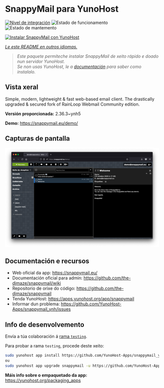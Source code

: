 <!--
NOTA: Este README foi creado automáticamente por <https://github.com/YunoHost/apps/tree/master/tools/readme_generator>
NON debe editarse manualmente.
-->

# SnappyMail para YunoHost

[![Nivel de integración](https://dash.yunohost.org/integration/snappymail.svg)](https://ci-apps.yunohost.org/ci/apps/snappymail/) ![Estado de funcionamento](https://ci-apps.yunohost.org/ci/badges/snappymail.status.svg) ![Estado de mantemento](https://ci-apps.yunohost.org/ci/badges/snappymail.maintain.svg)

[![Instalar SnappyMail con YunoHost](https://install-app.yunohost.org/install-with-yunohost.svg)](https://install-app.yunohost.org/?app=snappymail)

*[Le este README en outros idiomas.](./ALL_README.md)*

> *Este paquete permíteche instalar SnappyMail de xeito rápido e doado nun servidor YunoHost.*  
> *Se non usas YunoHost, le a [documentación](https://yunohost.org/install) para saber como instalalo.*

## Vista xeral

Simple, modern, lightweight & fast web-based email client. The drastically upgraded & secured fork of RainLoop Webmail Community edition.


**Versión proporcionada:** 2.36.3~ynh5

**Demo:** <https://snappymail.eu/demo/>

## Capturas de pantalla

![Captura de pantalla de SnappyMail](./doc/screenshots/screenshot.png)

## Documentación e recursos

- Web oficial da app: <https://snappymail.eu/>
- Documentación oficial para admin: <https://github.com/the-djmaze/snappymail/wiki>
- Repositorio de orixe do código: <https://github.com/the-djmaze/snappymail>
- Tenda YunoHost: <https://apps.yunohost.org/app/snappymail>
- Informar dun problema: <https://github.com/YunoHost-Apps/snappymail_ynh/issues>

## Info de desenvolvemento

Envía a túa colaboración á [rama `testing`](https://github.com/YunoHost-Apps/snappymail_ynh/tree/testing).

Para probar a rama `testing`, procede deste xeito:

```bash
sudo yunohost app install https://github.com/YunoHost-Apps/snappymail_ynh/tree/testing --debug
ou
sudo yunohost app upgrade snappymail -u https://github.com/YunoHost-Apps/snappymail_ynh/tree/testing --debug
```

**Máis info sobre o empaquetado da app:** <https://yunohost.org/packaging_apps>
